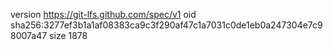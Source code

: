 version https://git-lfs.github.com/spec/v1
oid sha256:3277ef3b1a1af08383ca9c3f290af47c1a7031c0de1eb0a247304e7c98007a47
size 1878
